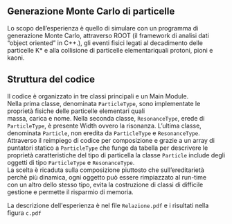 ## Generazione Monte Carlo di particelle

Lo scopo dell’esperienza è quello di simulare con un programma di generazione Monte Carlo, attraverso ROOT (il framework di analisi dati “object oriented” in C++.), gli eventi fisici legati al decadimento delle particelle K* e alla collisione di particelle elementariquali protoni, pioni e kaoni.

## Struttura del codice
Il codice è organizzato in tre classi principali e un Main Module.  
Nella prima classe, denominata  `ParticleType`, sono implementate le proprietà fisiche delle particelle elementari quali  
massa, carica e nome. 
Nella  seconda  classe, `ResonanceType`, erede di `ParticleType`, è presente Width ovvero la risonanza. 
L’ultima classe, denominata `Particle`, non eredita da `ParticleType` e `ResonanceType`.  
Attraverso il reimpiego di codice per composizione e grazie a un array di puntatori statico a `ParticleType` che funge
da tabella per descrivere le proprietà caratteristiche del tipo di particella la classe `Particle` include degli oggetti di tipo `ParticleType` e
`ResonanceType`.  
La scelta è ricaduta sulla composizione piuttosto che sull’ereditarietà perchè più dinamica, ogni oggetto può essere rimpiazzato al run-time  
con un altro dello stesso tipo, evita la costruzione di classi di difficile gestione e permette il risparmio di memoria.  

La descrizione dell'esperienza è nel file `Relazione.pdf` e i risultati nella figura `c.pdf`
